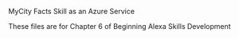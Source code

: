 MyCity Facts Skill as an Azure Service

These files are for Chapter 6 of Beginning Alexa Skills Development
